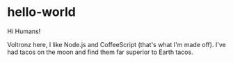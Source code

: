 # hello-world

Hi Humans!

Voltronz here, I like Node.js and CoffeeScript (that's what I'm made off).
I've had tacos on the moon and find them far superior to Earth tacos.
